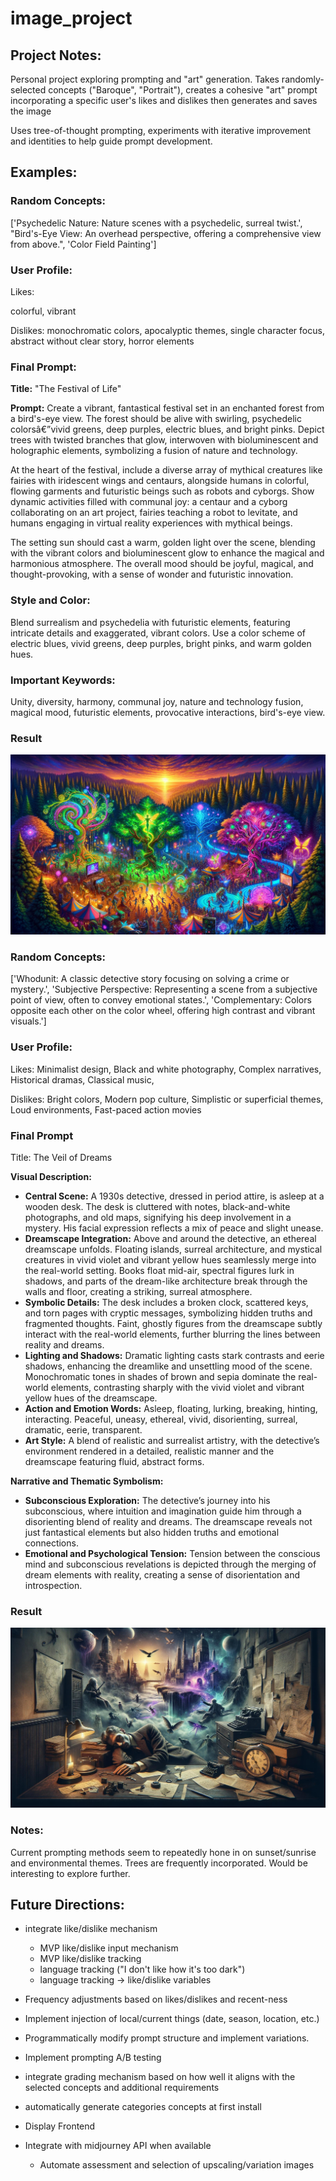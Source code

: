 # image_project
 
## Project Notes:

Personal project exploring prompting and "art" generation. Takes randomly-selected concepts ("Baroque", "Portrait"), creates a cohesive "art" prompt incorporating a specific user's likes and dislikes then generates and saves the image

Uses tree-of-thought prompting, experiments with iterative improvement and identities to help guide prompt development.

## Examples:

### Random Concepts:

['Psychedelic Nature: Nature scenes with a psychedelic, surreal twist.', "Bird's-Eye View: An overhead perspective, offering a comprehensive view from above.", 'Color Field Painting']

### User Profile:

Likes: 

colorful,
vibrant

Dislikes: 
monochromatic colors, 
apocalyptic themes, 
single character focus, 
abstract without clear story, 
horror elements

### Final Prompt:

**Title:** "The Festival of Life"

**Prompt:**
Create a vibrant, fantastical festival set in an enchanted forest from a bird's-eye view. The forest should be alive with swirling, psychedelic colorsâ€”vivid greens, deep purples, electric blues, and bright pinks. Depict trees with twisted branches that glow, interwoven with bioluminescent and holographic elements, symbolizing a fusion of nature and technology. 

At the heart of the festival, include a diverse array of mythical creatures like fairies with iridescent wings and centaurs, alongside humans in colorful, flowing garments and futuristic beings such as robots and cyborgs. Show dynamic activities filled with communal joy: a centaur and a cyborg collaborating on an art project, fairies teaching a robot to levitate, and humans engaging in virtual reality experiences with mythical beings. 

The setting sun should cast a warm, golden light over the scene, blending with the vibrant colors and bioluminescent glow to enhance the magical and harmonious atmosphere. The overall mood should be joyful, magical, and thought-provoking, with a sense of wonder and futuristic innovation.

### Style and Color:
Blend surrealism and psychedelia with futuristic elements, featuring intricate details and exaggerated, vibrant colors. Use a color scheme of electric blues, vivid greens, deep purples, bright pinks, and warm golden hues.

### Important Keywords:
Unity, diversity, harmony, communal joy, nature and technology fusion, magical mood, futuristic elements, provocative interactions, bird's-eye view.


### Result

![Example Image](example_images/20240527_205225_890de5a3-9201-4f38-8d12-bf90a9c717b0_image.jpg)

### Random Concepts:

['Whodunit: A classic detective story focusing on solving a crime or mystery.', 'Subjective Perspective: Representing a scene from a subjective point of view, often to convey emotional states.', 'Complementary: Colors opposite each other on the color wheel, offering high contrast and vibrant visuals.']

### User Profile:

Likes:
Minimalist design,
Black and white photography,
Complex narratives,
Historical dramas,
Classical music,

Dislikes:
Bright colors,
Modern pop culture,
Simplistic or superficial themes,
Loud environments,
Fast-paced action movies

### Final Prompt

 Title: The Veil of Dreams

**Visual Description:**
- **Central Scene:** A 1930s detective, dressed in period attire, is asleep at a wooden desk. The desk is cluttered with notes, black-and-white photographs, and old maps, signifying his deep involvement in a mystery. His facial expression reflects a mix of peace and slight unease.
- **Dreamscape Integration:** Above and around the detective, an ethereal dreamscape unfolds. Floating islands, surreal architecture, and mystical creatures in vivid violet and vibrant yellow hues seamlessly merge into the real-world setting. Books float mid-air, spectral figures lurk in shadows, and parts of the dream-like architecture break through the walls and floor, creating a striking, surreal atmosphere.
- **Symbolic Details:** The desk includes a broken clock, scattered keys, and torn pages with cryptic messages, symbolizing hidden truths and fragmented thoughts. Faint, ghostly figures from the dreamscape subtly interact with the real-world elements, further blurring the lines between reality and dreams.
- **Lighting and Shadows:** Dramatic lighting casts stark contrasts and eerie shadows, enhancing the dreamlike and unsettling mood of the scene. Monochromatic tones in shades of brown and sepia dominate the real-world elements, contrasting sharply with the vivid violet and vibrant yellow hues of the dreamscape.
- **Action and Emotion Words:** Asleep, floating, lurking, breaking, hinting, interacting. Peaceful, uneasy, ethereal, vivid, disorienting, surreal, dramatic, eerie, transparent.
- **Art Style:** A blend of realistic and surrealist artistry, with the detective’s environment rendered in a detailed, realistic manner and the dreamscape featuring fluid, abstract forms.

**Narrative and Thematic Symbolism:**
- **Subconscious Exploration:** The detective’s journey into his subconscious, where intuition and imagination guide him through a disorienting blend of reality and dreams. The dreamscape reveals not just fantastical elements but also hidden truths and emotional connections.
- **Emotional and Psychological Tension:** Tension between the conscious mind and subconscious revelations is depicted through the merging of dream elements with reality, creating a sense of disorientation and introspection.

### Result

![Example Image](example_images/20240530_154914_1ec45606-4a4c-4e27-955c-ee9d1caa107c_image.jpg)

### Notes:

  Current prompting methods seem to repeatedly hone in on sunset/sunrise and environmental themes. Trees are frequently incorporated. Would be interesting to explore further.

## Future Directions:
- integrate like/dislike mechanism
    - MVP like/dislike input mechanism
    - MVP like/dislike tracking
    - language tracking ("I don't like how it's too dark")
    - language tracking -> like/dislike variables

- Frequency adjustments based on likes/dislikes and recent-ness

- Implement injection of local/current things (date, season, location, etc.)

- Programmatically modify prompt structure and implement variations.
- Implement prompting A/B testing

- integrate grading mechanism based on how well it aligns with the selected concepts and additional requirements

- automatically generate categories concepts at first install

- Display Frontend

- Integrate with midjourney API when available
    - Automate assessment and selection of upscaling/variation images
